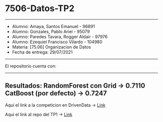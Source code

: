 # 7506-Datos-TP2
---
- Alumno: Amaya, Santos Emanuel - 96891
- Alumno: Gonzales, Pablo Ariel - 95079
- Alumno: Paredes Tavara, Rogger Aldair - 97976
- Alumno: Ezequiel Francisco Vilardo - 104980
- Materia: [75.06] Organizacion de Datos
- Fecha de entrega: 29/07/2021
---
El repositorio cuenta con:

---
Resultados:
RandomForest con Grid -> 0.7110
CatBoost (por defecto) -> 0.7247
---
Aqui el link a la competicion en DrivenData -> [Link](https://www.drivendata.org/competitions/57/nepal-earthquake/)

Aqui el link al repo del TP1 -> [Link](https://github.com/EzequielVF/7506-Datos-TP1)
